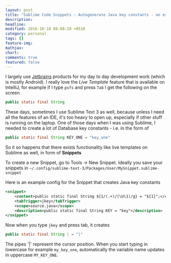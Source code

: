 ```yaml
---
layout: post
title: "Sublime Code Snippets : Autogenerate Java key constants - an example"
description: 
headline: 
modified: 2016-10-18 08:08:20 +0530
category: personal
tags: []
feature-img: 
mathjax: 
chart: 
comments: true
featured: false
---
```

I largely use [Jetbrains](http://jetbrains.com) products for my day to day development work (which is mostly Android). I really love the _Live Template_ feature that is available on IntelliJ, for example if I type `psfs` and press `Tab` I get the following on the screen 
```java
public static final String
```

These days, sometimes I use Sublime Text 3 as well, because unless I need all the features of an IDE, it's too heavy to open up, especially if other stuff is running on the laptop. One of those days when I was using Sublime, I needed to create a lot of Database key constants - i.e. in the form of 
```java
public static final String KEY_ONE = "key_one"
```

So it so happens that there exists functionality like live templates on Sublime as well, in form of **Snippets**

To create a new Snippet, go to Tools -> New Snippet. 
Ideally you save your snippets in `~/.config/sublime-text-3/Packages/User/MySnippet.sublime-snippet`

Here is an example config for the Snippet that creates Java key constants

```xml
<snippet>
	<content>public static final String ${1/(.+)/(\U\1)/g} = "${1}";</content>
	<tabTrigger>jkey</tabTrigger>
	<scope>source.java</scope>
	<description>public static final String KEY = "key"</description>
</snippet>
```

Now when you type `jkey` and press tab, it creates 
```java
public static final String | = "|"
```

The pipes '\|' represent the cursor position. When you start typing in lowercase for example `my_key_one`, automatically the variable name updates in uppercase `MY_KEY_ONE`. 